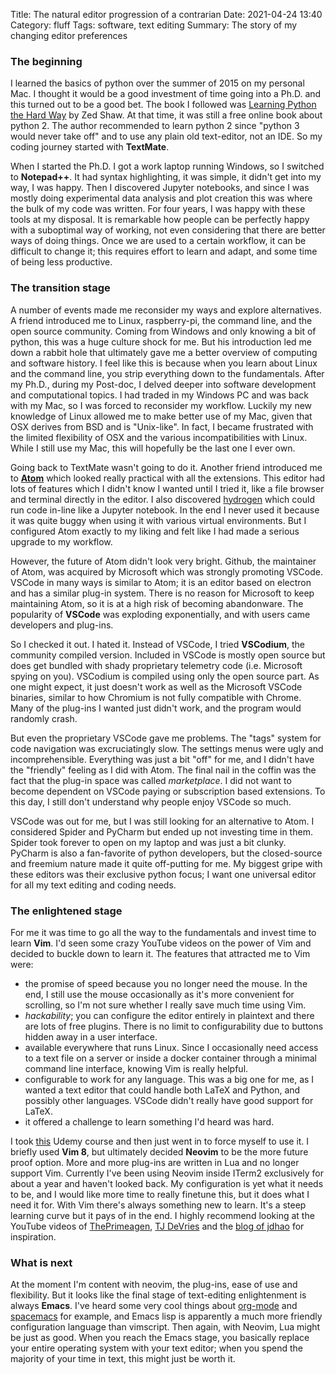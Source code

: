 Title: The natural editor progression of a contrarian
Date: 2021-04-24 13:40
Category: fluff
Tags: software, text editing
Summary: The story of my changing editor preferences


### The beginning
I learned the basics of python over the summer of 2015 on my personal Mac.
I thought it would be a good investment of time going into a Ph.D. and this turned out to be a good bet.
The book I followed was [Learning Python the Hard Way](https://learncodethehardway.org/python/) by Zed Shaw.
At that time, it was still a free online book about python 2.
The author recommended to learn python 2 since "python 3 would never take off" and to use any plain old text-editor, not an IDE.
So my coding journey started with **TextMate**.

When I started the Ph.D. I got a work laptop running Windows, so I switched to **Notepad++**.
It had syntax highlighting, it was simple, it didn't get into my way, I was happy.
Then I discovered Jupyter notebooks, and since I was mostly doing experimental data analysis and plot creation this was where the bulk of my code was written.
For four years, I was happy with these tools at my disposal.
It is remarkable how people can be perfectly happy with a suboptimal way of working, not even considering that there are better ways of doing things.
Once we are used to a certain workflow, it can be difficult to change it; this requires effort to learn and adapt, and some time of being less productive.

### The transition stage
A number of events made me reconsider my ways and explore alternatives.
A friend introduced me to Linux, raspberry-pi, the command line, and the open source community.
Coming from Windows and only knowing a bit of python, this was a huge culture shock for me.
But his introduction led me down a rabbit hole that ultimately gave me a better overview of computing and software history.
I feel like this is because when you learn about Linux and the command line, you strip everything down to the fundamentals.
After my Ph.D., during my Post-doc, I delved deeper into software development and computational topics. 
I had traded in my Windows PC and was back with my Mac, so I was forced to reconsider my workflow.
Luckily my new knowledge of Linux allowed me to make better use of my Mac, given that OSX derives from BSD and is "Unix-like".
In fact, I became frustrated with the limited flexibility of OSX and the various incompatibilities with Linux.
While I still use my Mac, this will hopefully be the last one I ever own.

Going back to TextMate wasn't going to do it.
Another friend introduced me to [**Atom**](https://atom.io/) which looked really practical with all the extensions.
This editor had lots of features which I didn't know I wanted until I tried it, like a file browser and terminal directly in the editor.
I also discovered [hydrogen](https://atom.io/packages/hydrogen) which could run code in-line like a Jupyter notebook.
In the end I never used it because it was quite buggy when using it with various virtual environments.
But I configured Atom exactly to my liking and felt like I had made a serious upgrade to my workflow.

However, the future of Atom didn't look very bright.
Github, the maintainer of Atom, was acquired by Microsoft which was strongly promoting VSCode.
VSCode in many ways is similar to Atom; it is an editor based on electron and has a similar plug-in system.
There is no reason for Microsoft to keep maintaining Atom, so it is at a high risk of becoming abandonware.
The popularity of **VSCode** was exploding exponentially, and with users came developers and plug-ins.

So I checked it out.
I hated it.
Instead of VSCode, I tried **VSCodium**, the community compiled version.
Included in VSCode is mostly open source but does get bundled with shady proprietary telemetry code (i.e. Microsoft spying on you).
VSCodium is compiled using only the open source part.
As one might expect, it just doesn't work as well as the Microsoft VSCode binaries, similar to how Chromium is not fully compatible with Chrome.
Many of the plug-ins I wanted just didn't work, and the program would randomly crash.

But even the proprietary VSCode gave me problems.
The "tags" system for code navigation was excruciatingly slow.
The settings menus were ugly and incomprehensible.
Everything was just a bit "off" for me, and I didn't have the "friendly" feeling as I did with Atom.
The final nail in the coffin was the fact that the plug-in space was called *marketplace*.
I did not want to become dependent on VSCode paying or subscription based extensions.
To this day, I still don't understand why people enjoy VSCode so much.

VSCode was out for me, but I was still looking for an alternative to Atom.
I considered Spider and PyCharm but ended up not investing time in them.
Spider took forever to open on my laptop and was just a bit clunky.
PyCharm is also a fan-favorite of python developers, but the closed-source and freemium nature made it quite off-putting for me.
My biggest gripe with these editors was their exclusive python focus; I want one universal editor for all my text editing and coding needs.

### The enlightened stage
For me it was time to go all the way to the fundamentals and invest time to learn **Vim**.
I'd seen some crazy YouTube videos on the power of Vim and decided to buckle down to learn it.
The features that attracted me to Vim were:

* the promise of speed because you no longer need the mouse. In the end, I still use the mouse occasionally as it's more convenient for scrolling, so I'm not sure whether I really save much time using Vim.
* *hackability*; you can configure the editor entirely in plaintext and there are lots of free plugins. There is no limit to configurability due to buttons hidden away in a user interface.
* available everywhere that runs Linux. Since I occasionally need access to a text file on a server or inside a docker container through a minimal command line interface, knowing Vim is really helpful.
* configurable to work for any language. This was a big one for me, as I wanted a text editor that could handle both LaTeX and Python, and possibly other languages. VSCode didn't really have good support for LaTeX.
* it offered a challenge to learn something I'd heard was hard.

I took [this](https://www.udemy.com/course/vim-commands-cheat-sheet/) Udemy course and then just went in to force myself to use it.
I briefly used **Vim 8**, but ultimately decided **Neovim** to be the more future proof option.
More and more plug-ins are written in Lua and no longer support Vim.
Currently I've been using Neovim inside ITerm2 exclusively for about a year and haven't looked back.
My configuration is yet what it needs to be, and I would like more time to really finetune this, but it does what I need it for.
With Vim there's always something new to learn.
It's a steep learning curve but it pays of in the end.
I highly recommend looking at the YouTube videos of [ThePrimeagen](https://www.youtube.com/channel/UC8ENHE5xdFSwx71u3fDH5Xw), [TJ DeVries](https://www.youtube.com/channel/UCd3dNckv1Za2coSaHGHl5aA) and the [blog of jdhao](https://jdhao.github.io/) for inspiration.

### What is next
At the moment I'm content with neovim, the plug-ins, ease of use and flexibility.
But it looks like the final stage of text-editing enlightenment is always **Emacs**.
I've heard some very cool things about [org-mode](https://orgmode.org/) and [spacemacs](https://www.spacemacs.org/) for example, and Emacs lisp is apparently a much more friendly configuration language than vimscript.
Then again, with Neovim, Lua might be just as good.
When you reach the Emacs stage, you basically replace your entire operating system with your text editor; when you spend the majority of your time in text, this might just be worth it.
